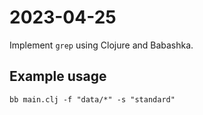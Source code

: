 # 2023-04-25

Implement `grep` using Clojure and Babashka. 

## Example usage

```shell
bb main.clj -f "data/*" -s "standard"
```

